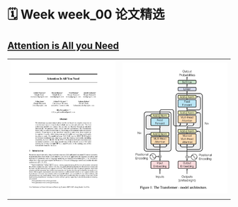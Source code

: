 # 🗓️ Week week_00 论文精选

## [Attention is All you Need](./NIPS-2017-attention-is-all-you-need-Paper.pdf)

<table><tr>
  <td><img src="./NIPS-2017-attention-is-all-you-need-Paper_page1.png" alt="PDF 首页" width="500"/></td>
  <td><img src="./Screenshot19.06.58.png"   alt="核心插图" width="500"/></td>
</tr></table>


